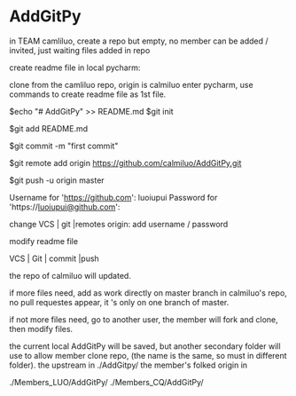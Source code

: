 # AddGitPy

in TEAM camliluo,  create a repo but empty, no member can be added / invited, just waiting files added in repo

create readme file in local pycharm:

clone from the camliluo repo, origin is calmiluo
enter pycharm, use commands to create readme file as 1st file.

$echo "# AddGitPy" >> README.md
$git init

$git add README.md

$git commit -m "first commit"

$git remote add origin https://github.com/calmiluo/AddGitPy.git

$git push -u origin master


Username for 'https://github.com': luoiupui
Password for 'https://luoiupui@github.com':


change VCS | git |remotes
origin: add username / password

modify readme file

VCS | Git | commit |push

the repo of calmiluo will updated.

if more files need, add as work directly on master branch in calmiluo's repo,
no pull requestes appear, it 's only on one branch of master.

if not more files need, go to another user, the member will fork and clone, then modify files.

the current local AddGitPy will be saved, but another secondary folder will use to allow member
clone repo, (the name is the same, so must in different folder).
the upstream in ./AddGitpy/
the member's folked origin in

./Members_LUO/AddGitPy/
./Members_CQ/AddGitPy/






